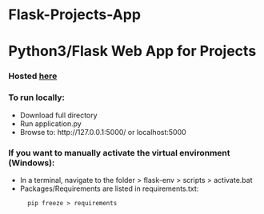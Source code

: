 # Flask-Projects-App

<h1>Python3/Flask Web App for Projects</h1>

<h3>Hosted <a href="projects.aaronsavage.me" target=_blank>here</a></h3>

<h3>To run locally:</h3>
  <ul>
    <li>Download full directory</li>
    <li>Run application.py</li>
    <li>Browse to: http://127.0.0.1:5000/ or localhost:5000</li>
  </ul>

<h3>If you want to manually activate the virtual environment (Windows):</h3>
  <ul>
    <li>In a terminal, navigate to the folder > flask-env > scripts > activate.bat</li>
    <li>Packages/Requirements are listed in requirements.txt:<br>
      
      pip freeze > requirements
        
   </li>
   </ul>
